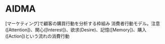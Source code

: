# AIDMA
 [マーケティング]で顧客の購買行動を分析する枠組み
 消費者行動モデル。注意([Attention])、関心([Interest])、欲求(Desire)、記憶([Memory])、購入([Action])という流れの消費行動
